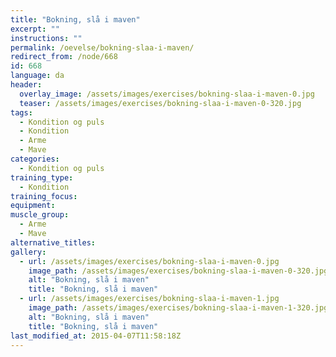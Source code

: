 ```yaml
---
title: "Bokning, slå i maven"
excerpt: ""
instructions: ""
permalink: /oevelse/bokning-slaa-i-maven/
redirect_from: /node/668
id: 668
language: da
header:
  overlay_image: /assets/images/exercises/bokning-slaa-i-maven-0.jpg
  teaser: /assets/images/exercises/bokning-slaa-i-maven-0-320.jpg
tags:
  - Kondition og puls
  - Kondition
  - Arme
  - Mave
categories:
  - Kondition og puls
training_type: 
  - Kondition
training_focus: 
equipment:
muscle_group:
  - Arme
  - Mave
alternative_titles:
gallery:
  - url: /assets/images/exercises/bokning-slaa-i-maven-0.jpg
    image_path: /assets/images/exercises/bokning-slaa-i-maven-0-320.jpg
    alt: "Bokning, slå i maven"
    title: "Bokning, slå i maven"
  - url: /assets/images/exercises/bokning-slaa-i-maven-1.jpg
    image_path: /assets/images/exercises/bokning-slaa-i-maven-1-320.jpg
    alt: "Bokning, slå i maven"
    title: "Bokning, slå i maven"
last_modified_at: 2015-04-07T11:58:18Z
---
```



